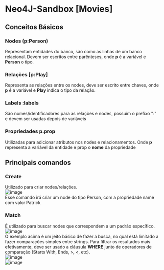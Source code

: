 # Neo4J-Sandbox [Movies]

## Conceitos Básicos
### Nodes (p:Person)
Representam entidades do banco, são como as linhas de um banco relacional. Devem ser escritos entre parênteses, onde **p** é a variável e **Person** o tipo.

### Relações [p:Play]
Representa as relações entre os nodes, deve ser escrito entre chaves, onde **p** é a variável e **Play** indica o tipo da relação.

### Labels :labels
São nomes/identificadores para as relações e nodes, possuim o prefixo ":" e devem ser usadas depois de variáveis

### Propriedades p.prop
Utilizadas para adicionar atributos nos nodes e relacionamentos. Onde **p** representa a variável da entidade e prop o **nome** da propriedade

## Principais comandos
### Create
Utilizado para criar nodes/relações. <br>
![image](https://user-images.githubusercontent.com/61787168/195723099-693a34fa-0e89-4b93-958f-91965ffa687b.png)
<br>Esse comando irá criar um node do tipo Person, com a propriedade name com valor Patrick

### Match
É utilizado para buscar nodes que correspondem a um padrão específico.<br>
![image](https://user-images.githubusercontent.com/61787168/195723267-a502c1ba-32bf-4bb0-9467-8b9b9959f079.png)
<br>O exemplo acima é um jeito básico de fazer a busca, no qual está limitado a fazer comparações simples entre strings. Para filtrar os resultados mais efetivamente, deve ser usado a cláusula **WHERE** junto de operadores de comparação (Starts With, Ends, >, <, etc).<br>
![image](https://user-images.githubusercontent.com/61787168/195723736-f336a75c-3c09-404b-a753-91bda0ab472e.png)<br>
![image](https://user-images.githubusercontent.com/61787168/195723898-8d232e30-e04e-4540-a7b6-1813f3162d5f.png)

### 
